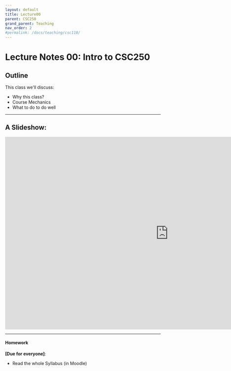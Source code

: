 ```yaml
---
layout: default
title: Lecture00
parent: CSC250
grand_parent: Teaching
nav_order: 2
#permalink: /docs/teaching/csc110/
---  
```

  

Lecture Notes 00: Intro to CSC250
===========================================



Outline
-------

This class we'll discuss:

* Why this class?
* Course Mechanics
* What to do to do well

  

* * *



A Slideshow:
---------------


<iframe src="https://docs.google.com/presentation/d/e/2PACX-1vQq2NS0EC2d_Og4km-Jp-lyt_Ogxzm_6HamJcnkXT-F5JjtGSpgq1lvmeAS49DmgHr8r_jwleYk9RNl/embed?start=false&loop=false&delayms=60000" frameborder="0" width="1055" height="623" allowfullscreen="true" mozallowfullscreen="true" webkitallowfullscreen="true"></iframe>

  

* * *

  

#### Homework

  
**\[Due for everyone\]**: 

  * Read the whole Syllabus (in Moodle)
  <!-- * Complete the first reading: From chapter 1.2 to the end of chapter 1 in the [Maheshwari-Smoid book](https://cglab.ca/~michiel/TheoryOfComputation/TheoryOfComputation.pdf) -->

